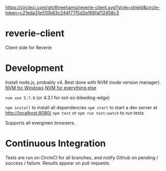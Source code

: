 https://circleci.com/gh/threehams/reverie-client.svg?style=shield&circle-token=c21eda31e510b83c244f77f5d2e166faf12458c3

# reverie-client
Client side for Reverie
 
# Development

Install node.js, probably v4. Best done with NVM (node version manager).
[NVM for Windows](https://github.com/coreybutler/nvm-windows)
[NVM for everything else](https://github.com/creationix/nvm)

`nvm use 5.7.0` (or 4.3.1 for not-so-bleeding-edge)

`npm install` to install all dependencies
`npm start` to start a dev server at <http://localhost:8080/>
`npm test` or `npm run test:watch` to run tests

Supports all evergreen browsers.

# Continuous Integration

Tests are run on CircleCI for all branches, and notify Github on
pending / success / failure. Results appear on pull requests.

